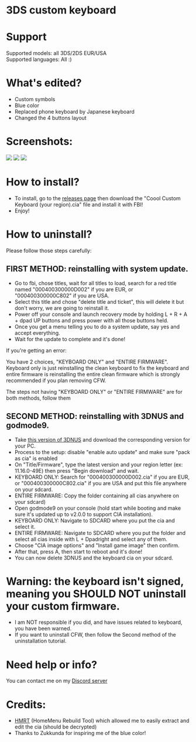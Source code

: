 # 3DS custom keyboard

# Support
Supported models: all 3DS/2DS EUR/USA   
Supported languages: All :)

# What's edited?
* Custom symbols
* Blue color
* Replaced phone keyboard by Japanese keyboard
* Changed the 4 buttons layout

# Screenshots:
![](https://github.com/cooolgamer/3DS-custom-keyboard/blob/main/screenshots/qwerty.bmp) ![](https://github.com/cooolgamer/3DS-custom-keyboard/blob/main/screenshots/symbols.bmp) ![](https://github.com/cooolgamer/3DS-custom-keyboard/blob/main/screenshots/cell.bmp)   

# How to install?
* To install, go to the [releases page](https://github.com/cooolgamer/3DS-custom-keyboard/releases) then download the "Coool Custom Keyboard (your region).cia" file and install it with FBI!
* Enjoy!

# How to uninstall?
Please follow those steps carefully:

## FIRST METHOD: reinstalling with system update.
* Go to fbi, chose titles, wait for all titles to load, search for a red title named "000400300000D002" if you are EUR, or "000400300000C802" if you are USA.
* Select this title and chose "delete title and ticket", this will delete it but don't worry, we are going to reinstall it.
* Power off your console and launch recovery mode by holding L + R + A + dpad UP buttons and press power with all those buttons held.
* Once you get a menu telling you to do a system update, say yes and accept everything.
* Wait for the update to complete and it's done!

If you're getting an error:

You have 2 choices, "KEYBOARD ONLY" and "ENTIRE FIRMWARE". Keyboard only is just reinstalling the clean keyboard to fix the keyboard and entire firmware is reinstalling the entire clean firmware  which is strongly recommended if you plan removing CFW.

The steps not having "KEYBOARD ONLY" or "ENTIRE FIRMWARE" are for both methods, follow them

## SECOND METHOD: reinstalling with 3DNUS and godmode9.
* Take [this version of 3DNUS](https://github.com/DrHacknik/3DNUS/releases/tag/3.3_stable) and download the corresponding version for your PC.
* Process to the setup: disable "enable auto update" and make sure "pack as cia" is enabled
* On "Title/Firmware", type the latest version and your region letter (ex: 11.16.0-49E) then press "Begin download" and wait.
* KEYBOARD ONLY: Search for "000400300000D002.cia" if you are EUR, or "000400300000C802.cia" if you are USA and put this file anywhere on your sdcard.
* ENTIRE FIRMWARE: Copy the folder containing all cias anywhere on your sdcard)
* Open godmode9 on your console (hold start while booting and make sure it's updated up to v2.0.0 to support CIA installation).
* KEYBOARD ONLY: Navigate to SDCARD where you put the cia and select it.
* ENTIRE FIRMWARE: Navigate to SDCARD where you put the folder and select all cias inside with L + Dpadright and select any of them.
* Choose "CIA image options" and "Install game image" then confirm.
* After that, press A, then start to reboot and it's done!
* You can now delete 3DNUS and the keyboard cia on your sdcard.

# Warning: the keyboard isn't signed, meaning you SHOULD NOT uninstall your custom firmware.
* I am NOT responsible if you did, and have issues related to keyboard, you have been warned.
* If you want to uninstall CFW, then follow the Second method of the uninstallation tutorial.

# Need help or info?
You can contact me on my [Discord server](https://discord.gg/g776yamU)

# Credits:
* [HMRT](https://github.com/schrmh/HMRT) (HomeMenu Rebuild Tool) which allowed me to easily extract and edit the cia (should be decrypted)
* Thanks to Zukkunda for inspiring me of the blue color!
